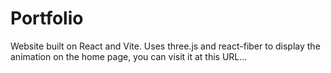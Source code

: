 # Portfolio
Website built on React and Vite. Uses three.js and react-fiber to display the animation on the home page, you can visit it at this URL...

